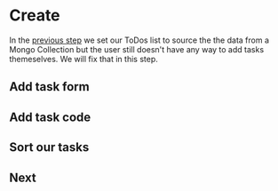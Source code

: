 # Create
In the [previous step](/#/tutorial/mongo/step/02) we set our ToDos list to source the the data from a Mongo Collection but the user still doesn't have any way to add tasks themeselves.  We will fix that in this step.

## Add task form

## Add task code

## Sort our tasks

## Next

